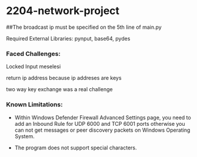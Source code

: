 # 2204-network-project

##The broadcast ip must be specified on the 5th line of main.py

Required External Libraries: pynput, base64, pydes

### Faced Challenges:

Locked Input meselesi

return ip address because ip addreses are keys

two way key exchange was a real challenge

### Known Limitations:

* Within Windows Defender Firewall Advanced Settings page, you need to add an Inbound Rule for UDP 6000 and TCP 6001 ports otherwise you can not get messages or peer discovery packets on Windows Operating System.

* The program does not support special characters.